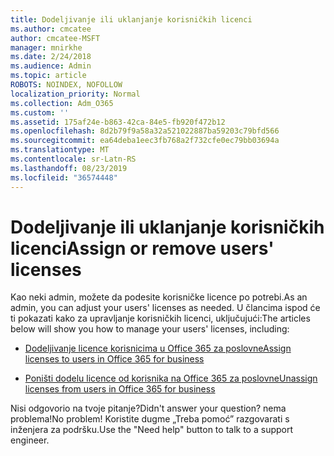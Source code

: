 ```yaml
---
title: Dodeljivanje ili uklanjanje korisničkih licenci
ms.author: cmcatee
author: cmcatee-MSFT
manager: mnirkhe
ms.date: 2/24/2018
ms.audience: Admin
ms.topic: article
ROBOTS: NOINDEX, NOFOLLOW
localization_priority: Normal
ms.collection: Adm_O365
ms.custom: ''
ms.assetid: 175af24e-b863-42ca-84e5-fb920f472b12
ms.openlocfilehash: 8d2b79f9a58a32a521022887ba59203c79bfd566
ms.sourcegitcommit: ea64deba1eec3fb768a2f732cfe0ec79bb03694a
ms.translationtype: MT
ms.contentlocale: sr-Latn-RS
ms.lasthandoff: 08/23/2019
ms.locfileid: "36574448"
---
```

# <a name="assign-or-remove-users-licenses"></a><span data-ttu-id="96571-102">Dodeljivanje ili uklanjanje korisničkih licenci</span><span class="sxs-lookup"><span data-stu-id="96571-102">Assign or remove users' licenses</span></span>

<span data-ttu-id="96571-103">Kao neki admin, možete da podesite korisničke licence po potrebi.</span><span class="sxs-lookup"><span data-stu-id="96571-103">As an admin, you can adjust your users' licenses as needed.</span></span> <span data-ttu-id="96571-104">U člancima ispod će ti pokazati kako za upravljanje korisničkih licenci, uključujući:</span><span class="sxs-lookup"><span data-stu-id="96571-104">The articles below will show you how to manage your users' licenses, including:</span></span>
  
- [<span data-ttu-id="96571-105">Dodeljivanje licence korisnicima u Office 365 za poslovne</span><span class="sxs-lookup"><span data-stu-id="96571-105">Assign licenses to users in Office 365 for business</span></span>](https://docs.microsoft.com/en-us/office365/admin/subscriptions-and-billing/assign-licenses-to-users)

- [<span data-ttu-id="96571-106">Poništi dodelu licence od korisnika na Office 365 za poslovne</span><span class="sxs-lookup"><span data-stu-id="96571-106">Unassign licenses from users in Office 365 for business</span></span>](https://docs.microsoft.com/en-us/office365/admin/subscriptions-and-billing/remove-licenses-from-users)

<span data-ttu-id="96571-107">Nisi odgovorio na tvoje pitanje?</span><span class="sxs-lookup"><span data-stu-id="96571-107">Didn't answer your question?</span></span> <span data-ttu-id="96571-108">nema problema!</span><span class="sxs-lookup"><span data-stu-id="96571-108">No problem!</span></span> <span data-ttu-id="96571-109">Koristite dugme „Treba pomoć” razgovarati s inženjera za podršku.</span><span class="sxs-lookup"><span data-stu-id="96571-109">Use the "Need help" button to talk to a support engineer.</span></span>